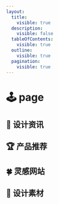 ```yaml
---
layout:
  title:
    visible: true
  description:
    visible: false
  tableOfContents:
    visible: true
  outline:
    visible: true
  pagination:
    visible: true
---
```


# 🕹 page

## 📰 设计资讯 <a href="#f0-9f-93-b0-e8-ae-be-e8-ae-a1-e8-b5-84-e8-ae-af" id="f0-9f-93-b0-e8-ae-be-e8-ae-a1-e8-b5-84-e8-ae-af"></a>

## 🏆 产品推荐

## 🍀 灵感网站

## 🎊 设计素材

